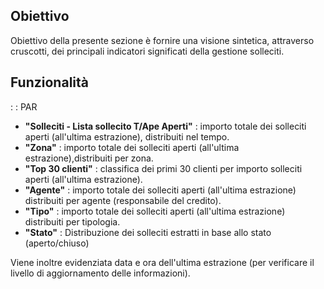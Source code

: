 ## Obiettivo
Obiettivo della presente sezione è fornire una visione sintetica, attraverso cruscotti,  dei principali indicatori  significati della gestione solleciti.

## Funzionalità
 :  : PAR
* **"Solleciti - Lista sollecito T/Ape Aperti"** :  importo totale dei solleciti aperti (all'ultima estrazione), distribuiti nel tempo.
* **"Zona"** :  importo totale dei solleciti aperti (all'ultima estrazione),distribuiti per zona.
* **"Top 30 clienti"** :  classifica dei primi 30 clienti per importo solleciti aperti (all'ultima estrazione).
* **"Agente"** :  importo totale dei solleciti aperti (all'ultima estrazione) distribuiti per agente (responsabile del credito).
* **"Tipo"** :  importo totale dei solleciti aperti (all'ultima estrazione) distribuiti per tipologia.
* **"Stato"** :  Distribuzione dei solleciti estratti  in base allo stato (aperto/chiuso)

Viene inoltre evidenziata data e ora dell'ultima estrazione (per verificare il livello di aggiornamento delle informazioni).








